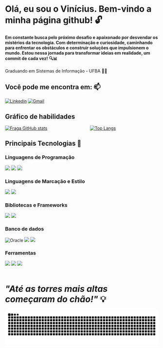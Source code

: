#  Olá, eu sou o Vinícius. Bem-vindo a minha página github! 🔓

#### Em constante busca pelo próximo desafio e apaixonado por desvendar os mistérios da tecnologia. Com determinação e curiosidade, caminhando para enfrentar os obstáculos e construir soluções que impulsionem o mundo. Estou nessa jornada para transformar ideias em realidade, um commit de cada vez! 🔍📊
 
Graduando em Sistemas de Informação - UFBA 🧑‍💻

## Você pode me encontra em: 📫
[![Linkedin](https://img.shields.io/badge/-LinkedIn-%230077B5?style=for-the-badge&logo=linkedin&logoColor=white)](https://www.https://www.linkedin.com/in/vini-felix/)
[![Gmail](https://img.shields.io/badge/-Gmail-%23333?style=for-the-badge&logo=gmail&logoColor=white)](mailto:vfelix1998@gmail.com)

## Gráfico de habilidades
<div style="display: flex;">
  <a href="https://github.com/galego-vinicius">
    <img width="49%" height="180em" src="https://github-readme-stats.vercel.app/api?username=galego-vinicius&show_icons=true&theme=dracula&count_private=true" alt="Fraga GitHub stats" />
  </a>
  <a href="https://github.com/anuraghazra/github-readme-stats" style="margin: auto;">
    <img width="49%" height="180em" src="https://github-readme-stats.vercel.app/api/top-langs/?username=galego-vinicius&layout=compact&theme=dracula" alt="Top Langs" />
  </a>
</div>

## Principais Tecnologias 🚀

### Linguagens de Programação
<div style="display: inline_block">
<img src="https://img.shields.io/badge/java-%23ED8B00.svg?style=for-the-badge&logo=openjdk&logoColor=white" />
<img src="https://img.shields.io/badge/JavaScript-F7DF1E?style=for-the-badge&logo=javascript&logoColor=414141" />
<img src="https://img.shields.io/badge/TypeScript-007ACC?style=for-the-badge&logo=typescript&logoColor=white" />
</div>

###  Linguagens de Marcação e Estilo
<div style="display: inline_block">
<img src="https://img.shields.io/badge/HTML-e06b12?style=for-the-badge&logo=html5&logoColor=white" />
<img src="https://img.shields.io/badge/CSS-1283e0?&style=for-the-badge&logo=css3&logoColor=white" />
</div>

### Bibliotecas e Frameworks
<div style="display: inline_block">
<img src="https://img.shields.io/badge/spring-%236DB33F.svg?style=for-the-badge&logo=spring&logoColor=white" />
<img src="https://img.shields.io/badge/Angular-DD0031?style=for-the-badge&logo=angular&logoColor=white" />
</div>

### Banco de dados
<div style="display: inline_block">
<img alt="Oracle" src ="https://img.shields.io/badge/oracle-%23F00000.svg?style=for-the-badge&logo=oracle&logoColor=white" />
<img src="https://img.shields.io/badge/MongoDB-%234ea94b.svg?style=for-the-badge&logo=mongodb&logoColor=white" />
<img src="https://img.shields.io/badge/PostgreSQL-316192?style=for-the-badge&logo=postgresql&logoColor=white"/>
</div>

### Ferramentas
<div style="display: inline_block">
<img src="https://img.shields.io/badge/GIT-E44C30?style=for-the-badge&logo=git&logoColor=white" />
<img src="https://img.shields.io/badge/Vscode-007ACC?style=for-the-badge&logo=visual-studio-code&logoColor=white" />
<img src="https://img.shields.io/badge/Postman-FF6C37.svg?style=for-the-badge&logo=Postman&logoColor=white" /> <br><br/>
</div>

# _"Até as torres mais altas começaram do chão!"_ 💡

 ![snake gif](https://github.com/galego-vinicius/galego-vinicius/blob/output/github-contribution-grid-snake.svg)
